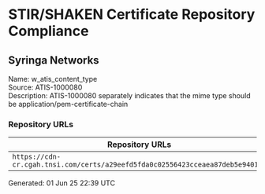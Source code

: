# STIR/SHAKEN Certificate Repository Compliance

## Syringa Networks

Name: w_atis_content_type\
Source: ATIS-1000080\
Description: ATIS-1000080 separately indicates that the mime type should be application/pem-certificate-chain
### Repository URLs

| Repository URLs | Not After |  Problems | Link |
|-----------------|-----------|-----------|------|
| `https://cdn-cr.cgah.tnsi.com/certs/a29eefd5fda0c02556423cceaea87deb5e9401d9` | 17&#160;Jul&#160;27&#160;14:08&#160;UTC | true | [view](../../REPOS/e6dd9993fb51be4770c83249e029d745e2b32121/README.md) |


Generated: 01 Jun 25 22:39 UTC
